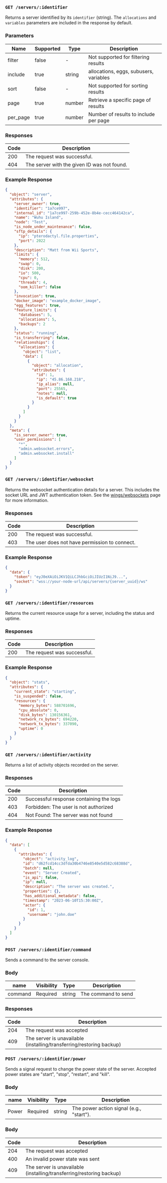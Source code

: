 ### `GET /servers/:identifier`

Returns a server identified by its `identifier` (string).
The `allocations` and `variables` parameters are included in the response by default.

### Parameters

| Name     | Supported | Type   | Description                            |
| -------- | --------- | ------ | -------------------------------------- |
| filter   | false     | -      | Not supported for filtering results    |
| include  | true      | string | allocations, eggs, subusers, variables |
| sort     | false     | -      | Not supported for sorting results      |
| page     | true      | number | Retrieve a specific page of results    |
| per_page | true      | number | Number of results to include per page  |

### Responses

| Code | Description                                 |
| ---- | ------------------------------------------- |
| 200  | The request was successful.                 |
| 404  | The server with the given ID was not found. |

### Example Response

```json
{
  "object": "server",
  "attributes": {
    "server_owner": true,
    "identifier": "1a7ce997",
    "internal_id": "1a7ce997-259b-452e-8b4e-cecc464142ca",
    "name": "Wuhu Island",
    "node": "Test",
    "is_node_under_maintenance": false,
    "sftp_details": {
      "ip": "pterodactyl.file.properties",
      "port": 2022
    },
    "description": "Matt from Wii Sports",
    "limits": {
      "memory": 512,
      "swap": 0,
      "disk": 200,
      "io": 500,
      "cpu": 0,
      "threads": 4,
      "oom_killer": false
    },
    "invocation": true,
    "docker_image": "example_docker_image",
    "egg_features": true,
    "feature_limits": {
      "databases": 5,
      "allocations": 5,
      "backups": 2
    },
    "status": "running",
    "is_transferring": false,
    "relationships": {
      "allocations": {
        "object": "list",
        "data": [
          {
            "object": "allocation",
            "attributes": {
              "id": 1,
              "ip": "45.86.168.218",
              "ip_alias": null,
              "port": 25565,
              "notes": null,
              "is_default": true
            }
          }
        ]
      }
    }
  },
  "meta": {
    "is_server_owner": true,
    "user_permissions": [
      "*",
      "admin.websocket.errors",
      "admin.websocket.install"
    ]
  }
}
```

### `GET /servers/:identifier/websocket`

Returns the websocket authentication details for a server. This includes the socket URL and JWT authentication token. See the [wings/websockets](../../../wings/websocket.md) page for more information.

### Responses

| Code | Description                                   |
| ---- | --------------------------------------------- |
| 200  | The request was successful.                   |
| 403  | The user does not have permission to connect. |

### Example Response

```json
{
  "data": {
    "token": "eyJ0eXAiOiJKV1QiLCJhbGciOiJIUzI1NiJ9...",
    "socket": "wss://your-node-url/api/servers/{server_uuid}/ws"
  }
}
```

### `GET /servers/:identifier/resources`

Returns the current resource usage for a server, including the status and uptime.

### Responses

| Code | Description                 |
| ---- | --------------------------- |
| 200  | The request was successful. |

### Example Response

```json
{
  "object": "stats",
  "attributes": {
    "current_state": "starting",
    "is_suspended": false,
    "resources": {
      "memory_bytes": 588701696,
      "cpu_absolute": 0,
      "disk_bytes": 130156361,
      "network_rx_bytes": 694220,
      "network_tx_bytes": 337090,
      "uptime": 0
    }
  }
}
```

### `GET /servers/:identifier/activity`

Returns a list of activity objects recorded on the server.

### Responses

| Code | Description                             |
| ---- | --------------------------------------- |
| 200  | Successful response containing the logs |
| 403  | Forbidden: The user is not authorized   |
| 404  | Not Found: The server was not found     |

### Example Response

```json
{
  "data": [
    {
      "attributes": {
        "object": "activity_log",
        "id": "d62fcd14cc3dfda30b4746e8540e5d582c68388d",
        "batch": null,
        "event": "Server Created",
        "is_api": false,
        "ip": null,
        "description": "The server was created.",
        "properties": {},
        "has_additional_metadata": false,
        "timestamp": "2023-06-10T15:30:00Z",
        "actor": {
          "id": 1,
          "username": "john.doe"
        }
      }
    }
  ]
}
```

### `POST /servers/:identifier/command`

Sends a command to the server console.

### Body

| name    | Visibility | Type   | Description         |
| ------- | ---------- | ------ | ------------------- |
| command | Required   | string | The command to send |

### Responses

| Code | Description                                                          |
| ---- | -------------------------------------------------------------------- |
| 204  | The request was accepted                                             |
| 409  | The server is unavailable (installing/transferring/restoring backup) |

### `POST /servers/:identifier/power`

Sends a signal request to change the power state of the server. Accepted power states are "start", "stop", "restart", and "kill".

### Body

| name  | Visibility | Type   | Description                              |
| ----- | ---------- | ------ | ---------------------------------------- |
| Power | Required   | string | The power action signal (e.g., "start"). |

### Body

| Code | Description                                                          |
| ---- | -------------------------------------------------------------------- |
| 204  | The request was accepted                                             |
| 400  | An invalid power state was sent                                      |
| 409  | The server is unavailable (installing/transferring/restoring backup) |
